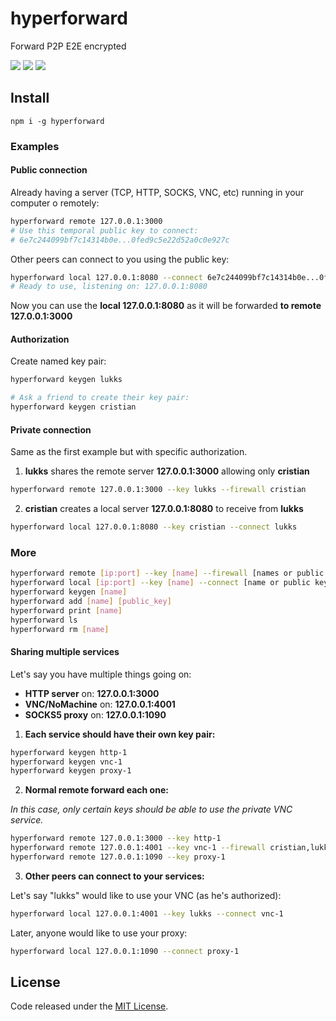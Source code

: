 # hyperforward

Forward P2P E2E encrypted

![](https://img.shields.io/npm/v/hyperforward.svg) ![](https://img.shields.io/npm/dt/hyperforward.svg) ![](https://img.shields.io/github/license/LuKks/hyperforward.svg)

## Install
```
npm i -g hyperforward
```

### Examples
#### Public connection
Already having a server (TCP, HTTP, SOCKS, VNC, etc) running in your computer o remotely:
```bash
hyperforward remote 127.0.0.1:3000
# Use this temporal public key to connect:
# 6e7c244099bf7c14314b0e...0fed9c5e22d52a0c0e927c
```

Other peers can connect to you using the public key:
```bash
hyperforward local 127.0.0.1:8080 --connect 6e7c244099bf7c14314b0e...0fed9c5e22d52a0c0e927c
# Ready to use, listening on: 127.0.0.1:8080
```

Now you can use the **local 127.0.0.1:8080** as it will be forwarded **to remote 127.0.0.1:3000**

#### Authorization
Create named key pair:
```bash
hyperforward keygen lukks

# Ask a friend to create their key pair:
hyperforward keygen cristian
```

#### Private connection
Same as the first example but with specific authorization.

1) **lukks** shares the remote server **127.0.0.1:3000** allowing only **cristian**
```bash
hyperforward remote 127.0.0.1:3000 --key lukks --firewall cristian
```

2) **cristian** creates a local server **127.0.0.1:8080** to receive from **lukks**
```bash
hyperforward local 127.0.0.1:8080 --key cristian --connect lukks
```

### More
```bash
hyperforward remote [ip:port] --key [name] --firewall [names or public keys comma separated]
hyperforward local [ip:port] --key [name] --connect [name or public key]
hyperforward keygen [name]
hyperforward add [name] [public_key]
hyperforward print [name]
hyperforward ls
hyperforward rm [name]
```

#### Sharing multiple services
Let's say you have multiple things going on:

- **HTTP server** on: **127.0.0.1:3000**
- **VNC/NoMachine** on: **127.0.0.1:4001**
- **SOCKS5 proxy** on: **127.0.0.1:1090**

1) **Each service should have their own key pair:**

```bash
hyperforward keygen http-1
hyperforward keygen vnc-1
hyperforward keygen proxy-1
```

2) **Normal remote forward each one:**

_In this case, only certain keys should be able to use the private VNC service._
```bash
hyperforward remote 127.0.0.1:3000 --key http-1
hyperforward remote 127.0.0.1:4001 --key vnc-1 --firewall cristian,lukks
hyperforward remote 127.0.0.1:1090 --key proxy-1
```

3) **Other peers can connect to your services:**

Let's say "lukks" would like to use your VNC (as he's authorized):
```bash
hyperforward local 127.0.0.1:4001 --key lukks --connect vnc-1
```

Later, anyone would like to use your proxy:
```bash
hyperforward local 127.0.0.1:1090 --connect proxy-1
```

## License
Code released under the [MIT License](https://github.com/LuKks/hyperforward/blob/master/LICENSE).

